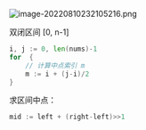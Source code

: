 ![image-20220810232105216.png](https://s2.loli.net/2024/06/28/KpNGR59YXkboZzi.png)



双闭区间 [0, n-1]

```go
i, j := 0, len(nums)-1
for  {
    // 计算中点索引 m
    m := i + (j-i)/2
}
```



求区间中点：

```go
mid := left + (right-left)>>1
```
